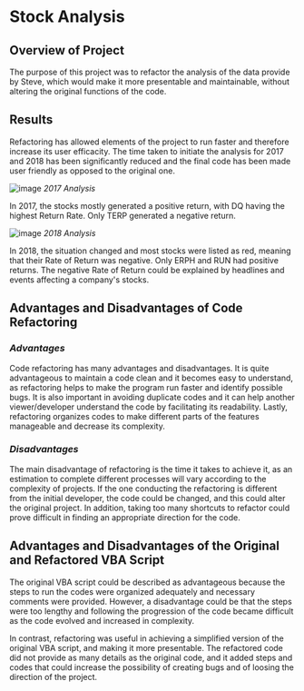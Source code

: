 # Stock Analysis

## **Overview of Project**

The purpose of this project was to refactor the analysis of the data provide by Steve, which would make it more presentable and maintainable, without altering the original functions of the code.

## **Results**

Refactoring has allowed elements of the project to run faster and therefore increase its user efficacity. The time taken to initiate the analysis for 2017 and 2018 has been significantly reduced and the final code has been made user friendly as opposed to the original one.

![image](https://user-images.githubusercontent.com/75655852/104109874-2f7e8d80-52a0-11eb-823f-41801293f9d1.png)
*2017 Analysis*

In 2017, the stocks mostly generated a positive return, with DQ having the highest Return Rate. Only TERP generated a negative return.

![image](https://user-images.githubusercontent.com/75655852/104111257-f9480a80-52ad-11eb-8c07-280ec3214c67.png)
*2018 Analysis*

In 2018, the situation changed and most stocks were listed as red, meaning that their Rate of Return was negative. Only ERPH and RUN had positive returns. The negative Rate of Return could be explained by headlines and events affecting a company's stocks.


## **Advantages and Disadvantages of Code Refactoring**

### *Advantages* 

Code refactoring has many advantages and disadvantages. It is quite advantageous to maintain a code clean and it becomes easy to understand, as refactoring helps to make the program run faster and identify possible bugs. It is also important in avoiding duplicate codes and it can help another viewer/developer understand the code by facilitating its readability. Lastly, refactoring organizes codes to make different parts of the features manageable and decrease its complexity.

### *Disadvantages* 

The main disadvantage of refactoring is the time it takes to achieve it, as an estimation to complete different processes will vary according to the complexity of projects. If the one conducting the refactoring is different from the initial developer, the code could be changed, and this could alter the original project. In addition, taking too many shortcuts to refactor could prove difficult in finding an appropriate direction for the code. 

## **Advantages and Disadvantages of the Original and Refactored VBA Script**

The original VBA script could be described as advantageous because the steps to run the codes were organized adequately and necessary comments were provided. However, a disadvantage could be that the steps were too lengthy and following the progression of the code became difficult as the code evolved and increased in complexity. 

In contrast, refactoring was useful in achieving a simplified version of the original VBA script, and making it more presentable. The refactored code did not provide as many details as the original code, and it added steps and codes that could increase the possibility of creating bugs and of loosing the direction of the project. 
